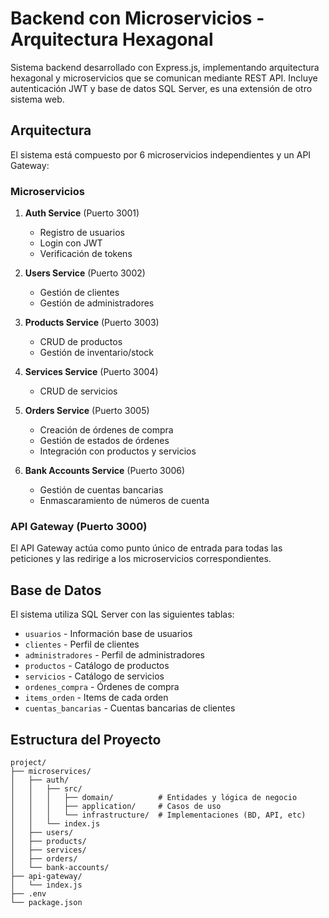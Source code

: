 # Backend con Microservicios - Arquitectura Hexagonal

Sistema backend desarrollado con Express.js, implementando arquitectura hexagonal y microservicios que se comunican mediante REST API. Incluye autenticación JWT y base de datos SQL Server, es una extensión de otro sistema web.

## Arquitectura

El sistema está compuesto por 6 microservicios independientes y un API Gateway:

### Microservicios

1. **Auth Service** (Puerto 3001)
   - Registro de usuarios
   - Login con JWT
   - Verificación de tokens

2. **Users Service** (Puerto 3002)
   - Gestión de clientes
   - Gestión de administradores

3. **Products Service** (Puerto 3003)
   - CRUD de productos
   - Gestión de inventario/stock

4. **Services Service** (Puerto 3004)
   - CRUD de servicios

5. **Orders Service** (Puerto 3005)
   - Creación de órdenes de compra
   - Gestión de estados de órdenes
   - Integración con productos y servicios

6. **Bank Accounts Service** (Puerto 3006)
   - Gestión de cuentas bancarias
   - Enmascaramiento de números de cuenta

### API Gateway (Puerto 3000)

El API Gateway actúa como punto único de entrada para todas las peticiones y las redirige a los microservicios correspondientes.

## Base de Datos

El sistema utiliza SQL Server con las siguientes tablas:

- `usuarios` - Información base de usuarios
- `clientes` - Perfil de clientes
- `administradores` - Perfil de administradores
- `productos` - Catálogo de productos
- `servicios` - Catálogo de servicios
- `ordenes_compra` - Órdenes de compra
- `items_orden` - Items de cada orden
- `cuentas_bancarias` - Cuentas bancarias de clientes

## Estructura del Proyecto

```
project/
├── microservices/
│   ├── auth/
│   │   ├── src/
│   │   │   ├── domain/          # Entidades y lógica de negocio
│   │   │   ├── application/     # Casos de uso
│   │   │   └── infrastructure/  # Implementaciones (BD, API, etc)
│   │   └── index.js
│   ├── users/
│   ├── products/
│   ├── services/
│   ├── orders/
│   └── bank-accounts/
├── api-gateway/
│   └── index.js
├── .env
└── package.json
```